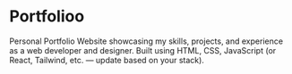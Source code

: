 # Portfolioo
Personal Portfolio Website showcasing my skills, projects, and experience as a web developer and designer. Built using HTML, CSS, JavaScript (or React, Tailwind, etc. — update based on your stack).
